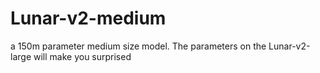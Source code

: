 # Lunar-v2-medium
a 150m parameter medium size model. The parameters on the Lunar-v2-large will make you surprised
